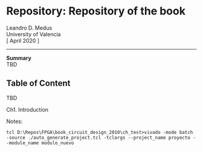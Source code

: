 # Repository: Repository of the book

Leandro D. Medus  
University of Valencia  
[ April 2020 ]

---
**Summary**  
TBD

## Table of Content
TBD

Ch1. Introduction

Notes:

``tcl
D:\Repos\FPGA\book_circuit_design_2010\ch_test>vivado -mode batch -source ./auto_generate_project.tcl -tclargs --project_name proyecto --module_name modulo_nuevo
``
